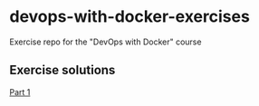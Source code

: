 # devops-with-docker-exercises
Exercise repo for the "DevOps with Docker" course

## Exercise solutions
[Part 1](https://github.com/Wincewind/devops-with-docker-exercises/tree/main/Part_1)
